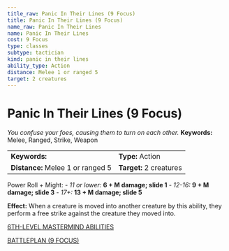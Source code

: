 ```yaml
---
title_raw: Panic In Their Lines (9 Focus)
title: Panic In Their Lines (9 Focus)
name_raw: Panic In Their Lines
name: Panic In Their Lines
cost: 9 Focus
type: classes
subtype: tactician
kind: panic in their lines
ability_type: Action
distance: Melee 1 or ranged 5
target: 2 creatures
---
```


# Panic In Their Lines (9 Focus)

*You confuse your foes, causing them to turn on each other.* **Keywords:** Melee, Ranged, Strike, Weapon

|                                   |                         |
| :-------------------------------- | :---------------------- |
| **Keywords:**                     | **Type:** Action        |
| **Distance:** Melee 1 or ranged 5 | **Target:** 2 creatures |

Power Roll + Might: - *11 or lower:* **6 + M damage; slide 1** - *12-16:* **9 + M damage; slide 3** - *17+:* **13 + M damage; slide 5**

**Effect:** When a creature is moved into another creature by this ability, they perform a free strike against the creature they moved into.

[6TH-LEVEL MASTERMIND ABILITIES](./6th-Level%20Mastermind%20Abilities.md)

[BATTLEPLAN (9 FOCUS)](./Battleplan.md)
